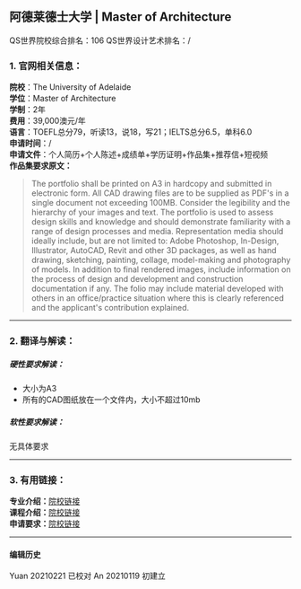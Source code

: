 ## 阿德莱德士大学 | Master of Architecture

QS世界院校综合排名：106
QS世界设计艺术排名：/


### 1. 官网相关信息：

**院校**：The University of Adelaide  
**学位**：Master of Architecture  
**学制**：2年  
**费用**：39,000澳元/年  
**语言**：TOEFL总分79，听读13，说18，写21；IELTS总分6.5，单科6.0  
**申请时间**：/     
**申请文件**：个人简历+个人陈述+成绩单+学历证明+作品集+推荐信+短视频    
**作品集要求原文：**   
> The portfolio shall be printed on A3 in hardcopy and submitted in electronic form. All CAD drawing files are to be supplied as PDF's in a single document not exceeding 100MB. Consider the legibility and the hierarchy of your images and text. The portfolio is used to assess design skills and knowledge and should demonstrate familiarity with a range of design processes and media. Representation media should ideally include, but are not limited to: Adobe Photoshop, In-Design, Illustrator, AutoCAD, Revit and other 3D packages, as well as hand drawing, sketching, painting, collage, model-making and photography of models. In addition to final rendered images, include information on the process of design and development and construction documentation if any. The folio may include material developed with others in an office/practice situation where this is clearly referenced and the applicant's contribution explained.  




---


### 2. 翻译与解读：

##### 硬性要求解读：
- 大小为A3
- 所有的CAD图纸放在一个文件内，大小不超过10mb  


##### 软性要求解读：
无具体要求


---


### 3. 有用链接：

**专业介绍：**[院校链接](https://www.adelaide.edu.au/degree-finder/2021/march_marchcswk.html#df-acc-admission)  
**课程介绍：**[院校链接](https://www.adelaide.edu.au/degree-finder/2021/march_marchcswk.html#df-acc-degree_structure_parent)  
**申请要求：**[院校链接](https://www.adelaide.edu.au/degree-finder/2021/march_marchcswk.html#df-acc-admission)




---


#### 编辑历史
Yuan 20210221 已校对
An 20210119 初建立
